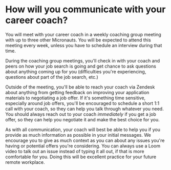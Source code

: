 # How will you communicate with your career coach?

You will meet with your career coach in a weekly coaching group meeting with up to three other Micronauts. You will be expected to attend this meeting every week, unless you have to schedule an interview during that time. 

During the coaching group meetings, you'll check in with your coach and peers on how your job search is going and get  chance to ask questions about anything coming up for you (difficulties you're experiencing, questions about part of the job search, etc.) 

Outside of the meeting, you'll be able to reach your coach via Zendesk about anything from getting feedback on improving your application materials to negotiating a job offer. If it's something time sensitive, especially around job offers, you'll be encouraged to schedule a short 1:1 call with your coach, so they can help you talk through whatever you need. You should always reach out to your coach *immediately* if you get a job offer, so they can help you negotiate it and make the best choice for you. 

As with all communication, your coach will best be able to help you if you provide as much information as possible in your initial messages. We encourage you to give as much context as you can about any issues you're having or potential offers you're considering. You can always use a Loom video to talk out an issue instead of typing it all out,  if that is more comfortable for you. Doing this will be excellent practice for your future remote workplace.
